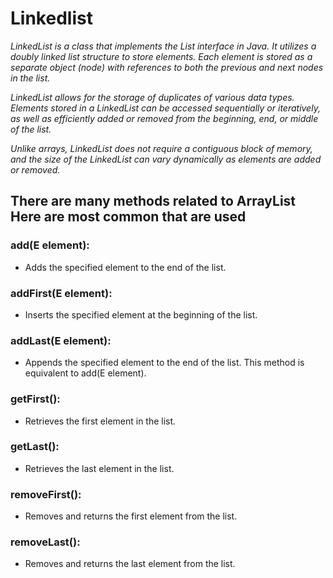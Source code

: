 # Linkedlist
*LinkedList is a class that implements the List interface in Java. It utilizes a doubly linked list structure to store elements. Each element is stored as a separate object (node) with references to both the previous and next nodes in the list.*

*LinkedList allows for the storage of duplicates of various data types. Elements stored in a LinkedList can be accessed sequentially or iteratively, as well as efficiently added or removed from the beginning, end, or middle of the list.*

*Unlike arrays, LinkedList does not require a contiguous block of memory, and the size of the LinkedList can vary dynamically as elements are added or removed.*

## There are many methods related to ArrayList Here are most common that are used

### add(E element):
* Adds the specified element to the end of the list.

### addFirst(E element):
* Inserts the specified element at the beginning of the list.

### addLast(E element):
* Appends the specified element to the end of the list. This method is equivalent to add(E element).

### getFirst():
* Retrieves the first element in the list.

### getLast():
* Retrieves the last element in the list.

### removeFirst():
* Removes and returns the first element from the list.

### removeLast():
* Removes and returns the last element from the list.
